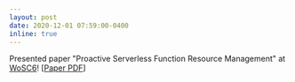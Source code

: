 ```yaml
---
layout: post
date: 2020-12-01 07:59:00-0400
inline: true
---
```


Presented paper "Proactive Serverless Function Resource Management" at [WoSC6](https://www.serverlesscomputing.org/wosc6/)! [[Paper PDF](../assets/pdf/wosc6.pdf)]
